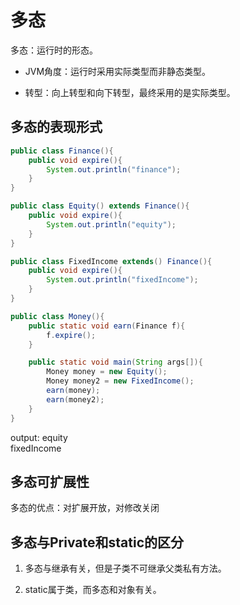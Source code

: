 # 多态

多态：运行时的形态。

* JVM角度：运行时采用实际类型而非静态类型。

* 转型：向上转型和向下转型，最终采用的是实际类型。

## 多态的表现形式

```java
public class Finance(){
    public void expire(){
        System.out.println("finance");
    }
}

public class Equity() extends Finance(){
    public void expire(){
        System.out.println("equity");
    }
}

public class FixedIncome extends() Finance(){
    public void expire(){
        System.out.println("fixedIncome");
    }
}

public class Money(){
    public static void earn(Finance f){
        f.expire();
    }

    public static void main(String args[]){
        Money money = new Equity();
        Money money2 = new FixedIncome();
        earn(money);
        earn(money2);
    }
}
```

output: equity  
        fixedIncome  

## 多态可扩展性

多态的优点：对扩展开放，对修改关闭

## 多态与Private和static的区分

1. 多态与继承有关，但是子类不可继承父类私有方法。  

2. static属于类，而多态和对象有关。